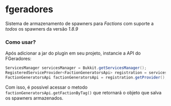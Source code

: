 # fgeradores
Sistema de armazenamento de spawners para *Factions* com suporte a *todos* os spawners da versão *1.8.9*

### Como usar?
Após adicionar a jar do plugin em seu projeto, instancie a API do FGeradores:
````java
ServicesManager servicesManager = Bukkit.getServicesManager();
RegisteredServiceProvider<FactionGeneratorsApi> registration = servicesManager.getRegistration(FactionGeneratorsApi.class);
FactionGeneratorsApi factionGeneratorsApi = registration.getProvider();
````

Com isso, é possivel acessar o metodo ````factionGeneratorsApi.getFactionByTag()```` que retornará o objeto que salva os spawners armazenados.

